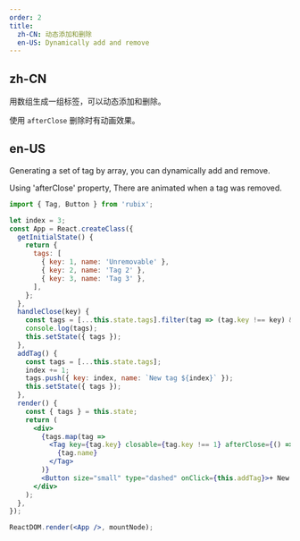 ```yaml
---
order: 2
title: 
  zh-CN: 动态添加和删除
  en-US: Dynamically add and remove
---
```


## zh-CN

用数组生成一组标签，可以动态添加和删除。

使用 `afterClose` 删除时有动画效果。

## en-US

Generating a set of tag by array, you can dynamically add and remove.

Using 'afterClose' property, There are animated when a tag was removed.

````jsx
import { Tag, Button } from 'rubix';

let index = 3;
const App = React.createClass({
  getInitialState() {
    return {
      tags: [
        { key: 1, name: 'Unremovable' },
        { key: 2, name: 'Tag 2' },
        { key: 3, name: 'Tag 3' },
      ],
    };
  },
  handleClose(key) {
    const tags = [...this.state.tags].filter(tag => (tag.key !== key) && tag);
    console.log(tags);
    this.setState({ tags });
  },
  addTag() {
    const tags = [...this.state.tags];
    index += 1;
    tags.push({ key: index, name: `New tag ${index}` });
    this.setState({ tags });
  },
  render() {
    const { tags } = this.state;
    return (
      <div>
        {tags.map(tag =>
          <Tag key={tag.key} closable={tag.key !== 1} afterClose={() => this.handleClose(tag.key)}>
            {tag.name}
          </Tag>
        )}
        <Button size="small" type="dashed" onClick={this.addTag}>+ New tag</Button>
      </div>
    );
  },
});

ReactDOM.render(<App />, mountNode);
````
